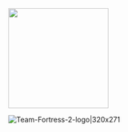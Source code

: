 <img src="https://user-images.githubusercontent.com/28727157/216601652-4ba56dfd-70c8-4e80-886d-c8a43782d332.png" width="200">

![Team-Fortress-2-logo|320x271]()
